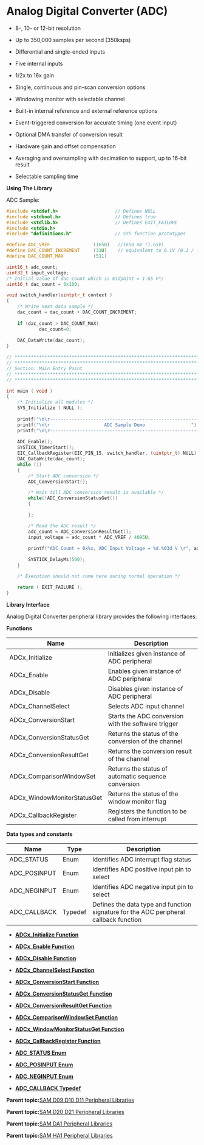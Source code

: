 # Analog Digital Converter \(ADC\)

-   8-, 10- or 12-bit resolution

-   Up to 350,000 samples per second \(350ksps\)

-   Differential and single-ended inputs

-   Five internal inputs

-   1/2x to 16x gain

-   Single, continuous and pin-scan conversion options

-   Windowing monitor with selectable channel

-   Built-in internal reference and external reference options

-   Event-triggered conversion for accurate timing \(one event input\)

-   Optional DMA transfer of conversion result

-   Hardware gain and offset compensation

-   Averaging and oversampling with decimation to support, up to 16-bit result

-   Selectable sampling time


**Using The Library**

ADC Sample:

```c
#include <stddef.h>                     // Defines NULL
#include <stdbool.h>                    // Defines true
#include <stdlib.h>                     // Defines EXIT_FAILURE
#include <stdio.h>
#include "definitions.h"                // SYS function prototypes

#define ADC_VREF                (1650)   //1650 mV (1.65V)
#define DAC_COUNT_INCREMENT     (31U)    // equivalent to 0.1V (0.1 / (3.3 / ((2^10) - 1))) 
#define DAC_COUNT_MAX           (511)

uint16_t adc_count;
uint32_t input_voltage;
/* Initial value of dac count which is midpoint = 1.65 V*/
uint16_t dac_count = 0x100;   

void switch_handler(uintptr_t context )
{
    /* Write next data sample */
    dac_count = dac_count + DAC_COUNT_INCREMENT;
    
    if (dac_count > DAC_COUNT_MAX)
            dac_count=0;    
    
    DAC_DataWrite(dac_count);
}

// *****************************************************************************
// *****************************************************************************
// Section: Main Entry Point
// *****************************************************************************
// *****************************************************************************

int main ( void )
{
    /* Initialize all modules */
    SYS_Initialize ( NULL );
    
    printf("\n\r---------------------------------------------------------");
    printf("\n\r                    ADC Sample Demo                 ");
    printf("\n\r---------------------------------------------------------\n\r");
    
    ADC_Enable();
    SYSTICK_TimerStart();
    EIC_CallbackRegister(EIC_PIN_15, switch_handler, (uintptr_t) NULL);
    DAC_DataWrite(dac_count);
    while (1)
    {
        /* Start ADC conversion */
        ADC_ConversionStart();

        /* Wait till ADC conversion result is available */
        while(!ADC_ConversionStatusGet())
        {

        };

        /* Read the ADC result */
        adc_count = ADC_ConversionResultGet();
        input_voltage = adc_count * ADC_VREF / 4095U;

        printf("ADC Count = 0x%x, ADC Input Voltage = %d.%03d V \r", adc_count, (int)(input_voltage/1000), (int)(input_voltage%1000));
        
        SYSTICK_DelayMs(500);
    }

    /* Execution should not come here during normal operation */

    return ( EXIT_FAILURE );
}
```

**Library Interface**

Analog Digital Converter peripheral library provides the following interfaces:

**Functions**

|Name|Description|
|----|-----------|
|ADCx\_Initialize|Initializes given instance of ADC peripheral|
|ADCx\_Enable|Enables given instance of ADC peripheral|
|ADCx\_Disable|Disables given instance of ADC peripheral|
|ADCx\_ChannelSelect|Selects ADC input channel|
|ADCx\_ConversionStart|Starts the ADC conversion with the software trigger|
|ADCx\_ConversionStatusGet|Returns the status of the conversion of the channel|
|ADCx\_ConversionResultGet|Returns the conversion result of the channel|
|ADCx\_ComparisonWindowSet|Returns the status of automatic sequence conversion|
|ADCx\_WindowMonitorStatusGet|Returns the status of the window monitor flag|
|ADCx\_CallbackRegister|Registers the function to be called from interrupt|

**Data types and constants**

|Name|Type|Description|
|----|----|-----------|
|ADC\_STATUS|Enum|Identifies ADC interrupt flag status|
|ADC\_POSINPUT|Enum|Identifies ADC positive input pin to select|
|ADC\_NEGINPUT|Enum|Identifies ADC negative input pin to select|
|ADC\_CALLBACK|Typedef|Defines the data type and function signature for the ADC peripheral callback function|

-   **[ADCx\_Initialize Function](GUID-396C47E4-A7E5-4E83-B9B2-C1C2D6B38DA0.md)**  

-   **[ADCx\_Enable Function](GUID-3A6F7362-5060-4448-A253-5E155F1FB260.md)**  

-   **[ADCx\_Disable Function](GUID-B8220677-A69F-4451-A8CD-70CF1BEE850A.md)**  

-   **[ADCx\_ChannelSelect Function](GUID-12F0436D-EE84-4725-ADBC-EE75B8D1E619.md)**  

-   **[ADCx\_ConversionStart Function](GUID-6307B3DB-26C1-412F-A8A1-E25191B387AE.md)**  

-   **[ADCx\_ConversionStatusGet Function](GUID-AE417AA9-160E-4699-98E3-812A908BB9B3.md)**  

-   **[ADCx\_ConversionResultGet Function](GUID-F3D36D4D-91DA-4978-9EE3-53C6C3740F7C.md)**  

-   **[ADCx\_ComparisonWindowSet Function](GUID-98A43D93-0158-4DEA-900F-9F0668981AF0.md)**  

-   **[ADCx\_WindowMonitorStatusGet Function](GUID-ECCE74A7-DF45-445D-8A8D-777B5FF67878.md)**  

-   **[ADCx\_CallbackRegister Function](GUID-7E626C3E-2FEB-4000-85F0-795BC62A9F46.md)**  

-   **[ADC\_STATUS Enum](GUID-04AFDA57-90CB-41DE-A29F-A0CEA0798CAA.md)**  

-   **[ADC\_POSINPUT Enum](GUID-946C02EB-F235-4032-B35C-D6A1B39CA0E7.md)**  

-   **[ADC\_NEGINPUT Enum](GUID-6056A7C5-9481-4AE6-8A9D-030CB9BCE578.md)**  

-   **[ADC\_CALLBACK Typedef](GUID-8D89973F-1373-4767-AD21-FCFCF48B5B1F.md)**  


**Parent topic:**[SAM D09 D10 D11 Peripheral Libraries](GUID-F4788319-C5F3-4EB3-8CC7-05770A2EBD32.md)

**Parent topic:**[SAM D20 D21 Peripheral Libraries](GUID-86A69A90-EDAB-465F-A03A-57CD8BF54AE8.md)

**Parent topic:**[SAM DA1 Peripheral Libraries](GUID-0CDE5F35-9BE3-4484-8299-98161C496C00.md)

**Parent topic:**[SAM HA1 Peripheral Libraries](GUID-7E583BB3-CBFA-4862-8ED5-40D747167457.md)


